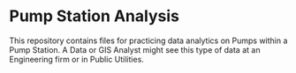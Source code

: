 # Pump Station Analysis
This repository contains files for practicing data analytics on Pumps within a Pump Station. A Data or GIS Analyst might see this type of data at an Engineering firm or in Public Utilities.  

